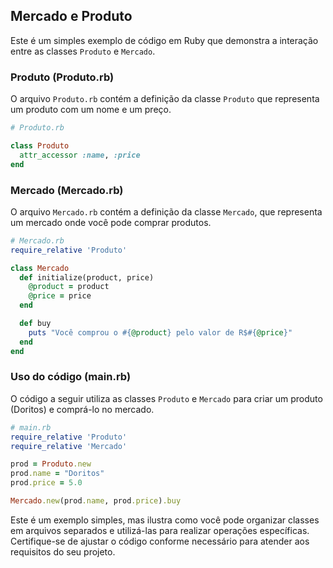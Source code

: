 ## Mercado e Produto

Este é um simples exemplo de código em Ruby que demonstra a interação entre as classes `Produto` e `Mercado`.

### Produto (Produto.rb)

O arquivo `Produto.rb` contém a definição da classe `Produto` que representa um produto com um nome e um preço.

```ruby
# Produto.rb

class Produto
  attr_accessor :name, :price
end
```

### Mercado (Mercado.rb)

O arquivo `Mercado.rb` contém a definição da classe `Mercado`, que representa um mercado onde você pode comprar produtos.

```ruby
# Mercado.rb
require_relative 'Produto'

class Mercado
  def initialize(product, price)
    @product = product
    @price = price
  end

  def buy
    puts "Você comprou o #{@product} pelo valor de R$#{@price}"
  end
end
```

### Uso do código (main.rb)

O código a seguir utiliza as classes `Produto` e `Mercado` para criar um produto (Doritos) e comprá-lo no mercado.

```ruby
# main.rb
require_relative 'Produto'
require_relative 'Mercado'

prod = Produto.new
prod.name = "Doritos"
prod.price = 5.0

Mercado.new(prod.name, prod.price).buy
```

Este é um exemplo simples, mas ilustra como você pode organizar classes em arquivos separados e utilizá-las para realizar operações específicas. Certifique-se de ajustar o código conforme necessário para atender aos requisitos do seu projeto.
